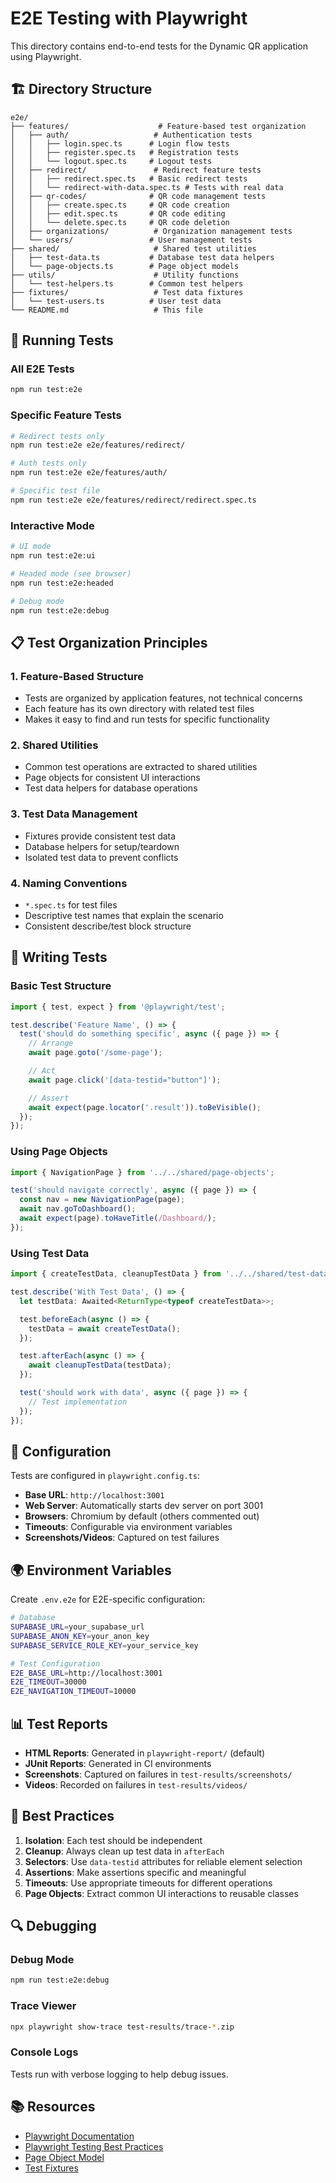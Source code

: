 # E2E Testing with Playwright

This directory contains end-to-end tests for the Dynamic QR application using Playwright.

## 🏗️ **Directory Structure**

```
e2e/
├── features/                    # Feature-based test organization
│   ├── auth/                   # Authentication tests
│   │   ├── login.spec.ts      # Login flow tests
│   │   ├── register.spec.ts   # Registration tests
│   │   └── logout.spec.ts     # Logout tests
│   ├── redirect/               # Redirect feature tests
│   │   ├── redirect.spec.ts   # Basic redirect tests
│   │   └── redirect-with-data.spec.ts # Tests with real data
│   ├── qr-codes/              # QR code management tests
│   │   ├── create.spec.ts     # QR code creation
│   │   ├── edit.spec.ts       # QR code editing
│   │   └── delete.spec.ts     # QR code deletion
│   ├── organizations/          # Organization management tests
│   └── users/                 # User management tests
├── shared/                     # Shared test utilities
│   ├── test-data.ts           # Database test data helpers
│   └── page-objects.ts        # Page object models
├── utils/                      # Utility functions
│   └── test-helpers.ts        # Common test helpers
├── fixtures/                   # Test data fixtures
│   └── test-users.ts          # User test data
└── README.md                   # This file
```

## 🚀 **Running Tests**

### **All E2E Tests**

```bash
npm run test:e2e
```

### **Specific Feature Tests**

```bash
# Redirect tests only
npm run test:e2e e2e/features/redirect/

# Auth tests only
npm run test:e2e e2e/features/auth/

# Specific test file
npm run test:e2e e2e/features/redirect/redirect.spec.ts
```

### **Interactive Mode**

```bash
# UI mode
npm run test:e2e:ui

# Headed mode (see browser)
npm run test:e2e:headed

# Debug mode
npm run test:e2e:debug
```

## 📋 **Test Organization Principles**

### **1. Feature-Based Structure**

- Tests are organized by application features, not technical concerns
- Each feature has its own directory with related test files
- Makes it easy to find and run tests for specific functionality

### **2. Shared Utilities**

- Common test operations are extracted to shared utilities
- Page objects for consistent UI interactions
- Test data helpers for database operations

### **3. Test Data Management**

- Fixtures provide consistent test data
- Database helpers for setup/teardown
- Isolated test data to prevent conflicts

### **4. Naming Conventions**

- `*.spec.ts` for test files
- Descriptive test names that explain the scenario
- Consistent describe/test block structure

## 🧪 **Writing Tests**

### **Basic Test Structure**

```typescript
import { test, expect } from '@playwright/test';

test.describe('Feature Name', () => {
  test('should do something specific', async ({ page }) => {
    // Arrange
    await page.goto('/some-page');

    // Act
    await page.click('[data-testid="button"]');

    // Assert
    await expect(page.locator('.result')).toBeVisible();
  });
});
```

### **Using Page Objects**

```typescript
import { NavigationPage } from '../../shared/page-objects';

test('should navigate correctly', async ({ page }) => {
  const nav = new NavigationPage(page);
  await nav.goToDashboard();
  await expect(page).toHaveTitle(/Dashboard/);
});
```

### **Using Test Data**

```typescript
import { createTestData, cleanupTestData } from '../../shared/test-data';

test.describe('With Test Data', () => {
  let testData: Awaited<ReturnType<typeof createTestData>>;

  test.beforeEach(async () => {
    testData = await createTestData();
  });

  test.afterEach(async () => {
    await cleanupTestData(testData);
  });

  test('should work with data', async ({ page }) => {
    // Test implementation
  });
});
```

## 🔧 **Configuration**

Tests are configured in `playwright.config.ts`:

- **Base URL**: `http://localhost:3001`
- **Web Server**: Automatically starts dev server on port 3001
- **Browsers**: Chromium by default (others commented out)
- **Timeouts**: Configurable via environment variables
- **Screenshots/Videos**: Captured on test failures

## 🌍 **Environment Variables**

Create `.env.e2e` for E2E-specific configuration:

```bash
# Database
SUPABASE_URL=your_supabase_url
SUPABASE_ANON_KEY=your_anon_key
SUPABASE_SERVICE_ROLE_KEY=your_service_key

# Test Configuration
E2E_BASE_URL=http://localhost:3001
E2E_TIMEOUT=30000
E2E_NAVIGATION_TIMEOUT=10000
```

## 📊 **Test Reports**

- **HTML Reports**: Generated in `playwright-report/` (default)
- **JUnit Reports**: Generated in CI environments
- **Screenshots**: Captured on failures in `test-results/screenshots/`
- **Videos**: Recorded on failures in `test-results/videos/`

## 🚨 **Best Practices**

1. **Isolation**: Each test should be independent
2. **Cleanup**: Always clean up test data in `afterEach`
3. **Selectors**: Use `data-testid` attributes for reliable element selection
4. **Assertions**: Make assertions specific and meaningful
5. **Timeouts**: Use appropriate timeouts for different operations
6. **Page Objects**: Extract common UI interactions to reusable classes

## 🔍 **Debugging**

### **Debug Mode**

```bash
npm run test:e2e:debug
```

### **Trace Viewer**

```bash
npx playwright show-trace test-results/trace-*.zip
```

### **Console Logs**

Tests run with verbose logging to help debug issues.

## 📚 **Resources**

- [Playwright Documentation](https://playwright.dev/)
- [Playwright Testing Best Practices](https://playwright.dev/docs/best-practices)
- [Page Object Model](https://playwright.dev/docs/pom)
- [Test Fixtures](https://playwright.dev/docs/test-fixtures)
